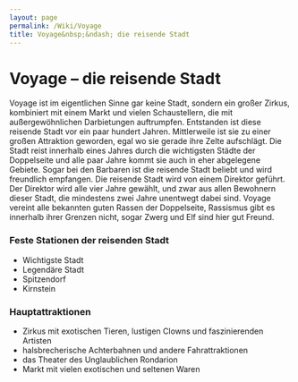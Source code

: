 ```yaml
---
layout: page
permalink: /Wiki/Voyage
title: Voyage&nbsp;&ndash; die reisende Stadt
---
```


# Voyage &ndash; die reisende Stadt

Voyage ist im eigentlichen Sinne gar keine Stadt, sondern ein großer Zirkus, kombiniert mit einem Markt und vielen Schaustellern, die mit außergewöhnlichen Darbietungen auftrumpfen. Entstanden ist diese reisende Stadt vor ein paar hundert Jahren. Mittlerweile ist sie zu einer großen Attraktion geworden, egal wo sie gerade ihre Zelte aufschlägt. Die Stadt reist innerhalb eines Jahres durch die wichtigsten Städte der Doppelseite und alle paar Jahre kommt sie auch in eher abgelegene Gebiete. Sogar bei den Barbaren ist die reisende Stadt beliebt und wird freundlich empfangen. Die reisende Stadt wird von einem Direktor geführt. Der Direktor wird alle vier Jahre gewählt, und zwar aus allen Bewohnern dieser Stadt, die mindestens zwei Jahre unentwegt dabei sind. Voyage vereint alle bekannten guten Rassen der Doppelseite, Rassismus gibt es innerhalb ihrer Grenzen nicht, sogar Zwerg und Elf sind hier gut Freund.

### Feste Stationen der reisenden Stadt

- Wichtigste Stadt
- Legendäre Stadt
- Spitzendorf
- Kirnstein

### Hauptattraktionen

- Zirkus mit exotischen Tieren, lustigen Clowns und faszinierenden Artisten
- halsbrecherische Achterbahnen und andere Fahrattraktionen
- das Theater des Unglaublichen Rondarion
- Markt mit vielen exotischen und seltenen Waren

